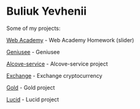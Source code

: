 # Buliuk Yevhenii
Some of my projects:

[Web Academy](https://bullego.github.io/hw_1_slider/ "Web Academy Homework (slider)") - Web Academy Homework (slider)

[Geniusee](https://bullego.github.io/Geniusee-full/ "Geniusee-full test") - Geniusee

[Alcove-service](https://bullego.github.io/Alcove-service/ "Alcove-service project") - Alcove-service project

[Exchange](https://bullego.github.io/Exchange/ "Exchange project") - Exchange сryptocurrency

[Gold](https://bullego.github.io/Gold/ "Gold project") - Gold project

[Lucid](https://bullego.github.io/Lucid/ "Lucid project") - Lucid project
